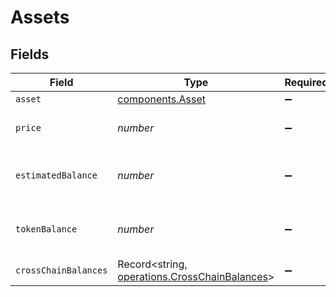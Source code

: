 # Assets


## Fields

| Field                                                                                          | Type                                                                                           | Required                                                                                       | Description                                                                                    |
| ---------------------------------------------------------------------------------------------- | ---------------------------------------------------------------------------------------------- | ---------------------------------------------------------------------------------------------- | ---------------------------------------------------------------------------------------------- |
| `asset`                                                                                        | [components.Asset](../../models/components/asset.md)                                           | :heavy_minus_sign:                                                                             | N/A                                                                                            |
| `price`                                                                                        | *number*                                                                                       | :heavy_minus_sign:                                                                             | Current price of the asset.                                                                    |
| `estimatedBalance`                                                                             | *number*                                                                                       | :heavy_minus_sign:                                                                             | Estimated balance of the asset in the wallet.                                                  |
| `tokenBalance`                                                                                 | *number*                                                                                       | :heavy_minus_sign:                                                                             | Token balance of the asset in the wallet.                                                      |
| `crossChainBalances`                                                                           | Record<string, [operations.CrossChainBalances](../../models/operations/crosschainbalances.md)> | :heavy_minus_sign:                                                                             | N/A                                                                                            |